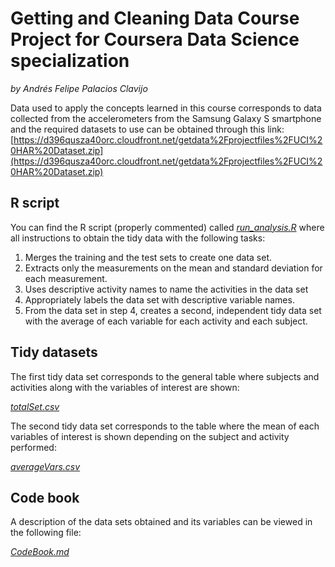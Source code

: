 # Getting and Cleaning Data Course Project for Coursera Data Science specialization
*by Andrés Felipe Palacios Clavijo*

Data used to apply the concepts learned in this course corresponds to data collected from the accelerometers from the Samsung Galaxy S smartphone and the required datasets to use can be obtained through this link:  [https://d396qusza40orc.cloudfront.net/getdata%2Fprojectfiles%2FUCI%20HAR%20Dataset.zip](https://d396qusza40orc.cloudfront.net/getdata%2Fprojectfiles%2FUCI%20HAR%20Dataset.zip)

## R script
You can find the R script (properly commented) called [*run_analysis.R*](https://github.com/andresfpc/CleaningDataCourseProject/blob/master/run_analysis.R) where all instructions to obtain the tidy data with the following tasks:

1. Merges the training and the test sets to create one data set.
2. Extracts only the measurements on the mean and standard deviation for each measurement.
3. Uses descriptive activity names to name the activities in the data set
4. Appropriately labels the data set with descriptive variable names.
5. From the data set in step 4, creates a second, independent tidy data set with the average of each variable for each activity and each subject.

## Tidy datasets
The first tidy data set corresponds to the general table where subjects and activities along with the variables of interest are shown:

  [*totalSet.csv*](https://github.com/andresfpc/CleaningDataCourseProject/blob/master/totalSet.csv)
  
The second tidy data set corresponds to the table where the mean of each variables of interest is shown depending on the subject and activity performed:

  [*averageVars.csv*](https://github.com/andresfpc/CleaningDataCourseProject/blob/master/averageVars.csv)
  
  ## Code book
  A description of the data sets obtained and its variables can be viewed in the following file:
  
  [*CodeBook.md*](https://github.com/andresfpc/CleaningDataCourseProject/blob/master/CodeBook.md)
